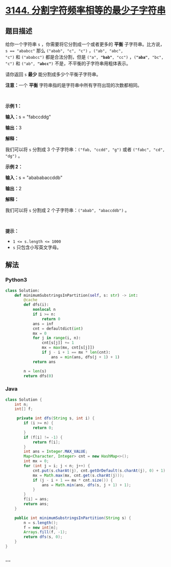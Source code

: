 # [3144. 分割字符频率相等的最少子字符串](https://leetcode.cn/problems/minimum-substring-partition-of-equal-character-frequency)



## 题目描述

<!-- 这里写题目描述 -->

<p>给你一个字符串&nbsp;<code>s</code>&nbsp;，你需要将它分割成一个或者更多的&nbsp;<strong>平衡</strong>&nbsp;子字符串。比方说，<code>s == "ababcc"</code>&nbsp;那么&nbsp;<code>("abab", "c", "c")</code>&nbsp;，<code>("ab", "abc", "c")</code>&nbsp;和&nbsp;<code>("ababcc")</code>&nbsp;都是合法分割，但是&nbsp;<code>("a", <strong>"bab"</strong>, "cc")</code>&nbsp;，<code>(<strong>"aba"</strong>, "bc", "c")</code>&nbsp;和&nbsp;<code>("ab", <strong>"abcc"</strong>)</code>&nbsp;不是，不平衡的子字符串用粗体表示。</p>

<p>请你返回 <code>s</code>&nbsp;<strong>最少</strong> 能分割成多少个平衡子字符串。</p>

<p><b>注意：</b>一个 <strong>平衡</strong>&nbsp;字符串指的是字符串中所有字符出现的次数都相同。</p>

<p>&nbsp;</p>

<p><strong class="example">示例 1：</strong></p>

<div class="example-block">
<p><span class="example-io"><b>输入：</b>s = "fabccddg"</span></p>

<p><span class="example-io"><b>输出：</b>3</span></p>

<p><strong>解释：</strong></p>

<p>我们可以将 <code>s</code>&nbsp;分割成 3 个子字符串：<code>("fab, "ccdd", "g")</code>&nbsp;或者&nbsp;<code>("fabc", "cd", "dg")</code>&nbsp;。</p>
</div>

<p><strong class="example">示例 2：</strong></p>

<div class="example-block">
<p><span class="example-io"><b>输入：</b>s = "abababaccddb"</span></p>

<p><span class="example-io"><b>输出：</b>2</span></p>

<p><strong>解释：</strong></p>

<p>我们可以将&nbsp;<code>s</code>&nbsp;分割成 2 个子字符串：<code>("abab", "abaccddb")</code>&nbsp;。</p>
</div>

<p>&nbsp;</p>

<p><strong>提示：</strong></p>

<ul>
	<li><code>1 &lt;= s.length &lt;= 1000</code></li>
	<li><code>s</code>&nbsp;只包含小写英文字母。</li>
</ul>


## 解法

<!-- 这里可写通用的实现逻辑 -->

<!-- tabs:start -->

### **Python3**

<!-- 这里可写当前语言的特殊实现逻辑 -->

```python
class Solution:
    def minimumSubstringsInPartition(self, s: str) -> int:
        @cache
        def dfs(i):
            nonlocal n
            if i >= n:
                return 0
            ans = inf
            cnt = defaultdict(int)
            mx = 0
            for j in range(i, n):
                cnt[s[j]] += 1
                mx = max(mx, cnt[s[j]])
                if j - i + 1 == mx * len(cnt):
                    ans = min(ans, dfs(j + 1) + 1)
            return ans

        n = len(s)
        return dfs(0)
```

### **Java**

<!-- 这里可写当前语言的特殊实现逻辑 -->

```java
class Solution {
    int n;
    int[] f;

     private int dfs(String s, int i) {
        if (i >= n) {
            return 0;
        }
        if (f[i] != -1) {
            return f[i];
        }
        int ans = Integer.MAX_VALUE;
        Map<Character, Integer> cnt = new HashMap<>();
        int mx = 0;
        for (int j = i; j < n; j++) {
            cnt.put(s.charAt(j), cnt.getOrDefault(s.charAt(j), 0) + 1);
            mx = Math.max(mx, cnt.get(s.charAt(j)));
            if (j - i + 1 == mx * cnt.size()) {
                ans = Math.min(ans, dfs(s, j + 1) + 1);
            }
        }
        f[i] = ans;
        return ans;
    }

    public int minimumSubstringsInPartition(String s) {
        n = s.length();
        f = new int[n];
        Arrays.fill(f, -1);
        return dfs(s, 0);
    }
}
```

### **...**

```

```

<!-- tabs:end -->
